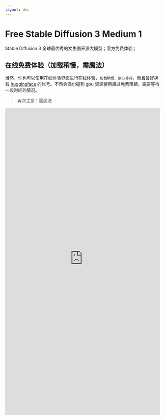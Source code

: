```yaml
---
layout: doc
---
```


# Free Stable Diffusion 3 Medium 1

Stable Diffusion 3 全球最优秀的文生图开源大模型；官方免费体验；

## 在线免费体验（加载稍慢，需魔法）

当然，你也可以使用在线体验界面进行在线体验，`加载稍慢，耐心等待`，而且最好拥有 [huggingface](https://huggingface.co/) 的账号。不然会偶尔碰到 gpu 资源使用超过免费限额，需要等待一段时间的情况。

> 再次注意：需魔法

<iframe
	src="https://stabilityai-stable-diffusion-3-medium.hf.space"
	frameborder="0"
	width="100%"
	height="1000"
></iframe>
